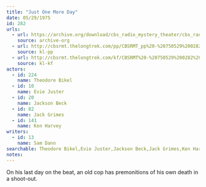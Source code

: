 ```yaml
---
title: "Just One More Day"
date: 05/29/1975
id: 282
urls: 
  - url: https://archive.org/download/cbs_radio_mystery_theater/cbs_radio_mystery_theater-0251-0300.zip/cbs_radio_mystery_theater-0251-0300%2Fcbsrmt_0282_just_one_more_day.mp3
    source: archive-org
  - url: http://cbsrmt.thelongtrek.com/pp/CBSRMT_pp%20-%20750529%200282%20Just%20One%20More%20Day.mp3
    source: kl-pp
  - url: http://cbsrmt.thelongtrek.com/kf/CBSRMT%20-%20750529%200282%20Just%20One%20More%20Day_kf.mp3
    source: kl-kf
actors:  
  - id: 224
    name: Theodore Bikel  
  - id: 10
    name: Evie Juster  
  - id: 20
    name: Jackson Beck  
  - id: 82
    name: Jack Grimes  
  - id: 141
    name: Ken Harvey
writers:  
  - id: 13
    name: Sam Dann
searchable: Theodore Bikel,Evie Juster,Jackson Beck,Jack Grimes,Ken Harvey Sam Dann
notes:  
---
```

On his last day on the beat, an old cop has premonitions of his own death in a shoot-out.